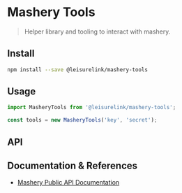 # Mashery Tools

> Helper library and tooling to interact with mashery.

## Install

```sh
npm install --save @leisurelink/mashery-tools
```



## Usage
```js
import MasheryTools from '@leisurelink/mashery-tools';

const tools = new MasheryTools('key', 'secret');
```

## API




## Documentation & References

* [Mashery Public API Documentation](http://support.mashery.com/docs/read/mashery_api/20_reporting)
